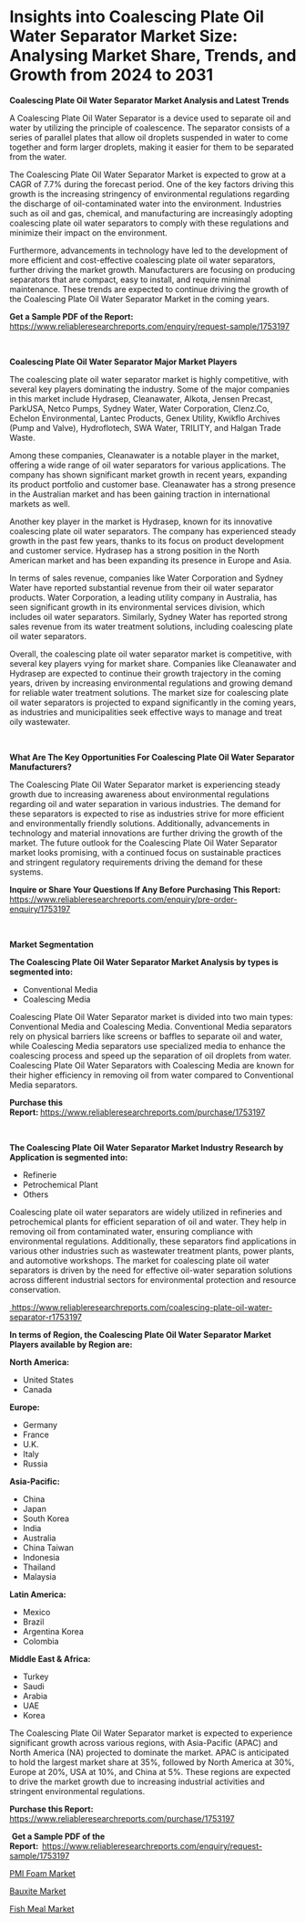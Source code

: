 <p><h1>Insights into Coalescing Plate Oil Water Separator Market Size: Analysing Market Share, Trends, and Growth from 2024 to 2031</h1></p><p><strong>Coalescing Plate Oil Water Separator Market Analysis and Latest Trends</strong></p>
<p><p>A Coalescing Plate Oil Water Separator is a device used to separate oil and water by utilizing the principle of coalescence. The separator consists of a series of parallel plates that allow oil droplets suspended in water to come together and form larger droplets, making it easier for them to be separated from the water.</p><p>The Coalescing Plate Oil Water Separator Market is expected to grow at a CAGR of 7.7% during the forecast period. One of the key factors driving this growth is the increasing stringency of environmental regulations regarding the discharge of oil-contaminated water into the environment. Industries such as oil and gas, chemical, and manufacturing are increasingly adopting coalescing plate oil water separators to comply with these regulations and minimize their impact on the environment.</p><p>Furthermore, advancements in technology have led to the development of more efficient and cost-effective coalescing plate oil water separators, further driving the market growth. Manufacturers are focusing on producing separators that are compact, easy to install, and require minimal maintenance. These trends are expected to continue driving the growth of the Coalescing Plate Oil Water Separator Market in the coming years.</p></p>
<p><strong>Get a Sample PDF of the Report:&nbsp;</strong> <a href="https://www.reliableresearchreports.com/enquiry/request-sample/1753197">https://www.reliableresearchreports.com/enquiry/request-sample/1753197</a></p>
<p>&nbsp;</p>
<p><strong>Coalescing Plate Oil Water Separator Major Market Players</strong></p>
<p><p>The coalescing plate oil water separator market is highly competitive, with several key players dominating the industry. Some of the major companies in this market include Hydrasep, Cleanawater, Alkota, Jensen Precast, ParkUSA, Netco Pumps, Sydney Water, Water Corporation, Clenz.Co, Echelon Environmental, Lantec Products, Genex Utility, Kwikflo Archives (Pump and Valve), Hydroflotech, SWA Water, TRILITY, and Halgan Trade Waste.</p><p>Among these companies, Cleanawater is a notable player in the market, offering a wide range of oil water separators for various applications. The company has shown significant market growth in recent years, expanding its product portfolio and customer base. Cleanawater has a strong presence in the Australian market and has been gaining traction in international markets as well.</p><p>Another key player in the market is Hydrasep, known for its innovative coalescing plate oil water separators. The company has experienced steady growth in the past few years, thanks to its focus on product development and customer service. Hydrasep has a strong position in the North American market and has been expanding its presence in Europe and Asia.</p><p>In terms of sales revenue, companies like Water Corporation and Sydney Water have reported substantial revenue from their oil water separator products. Water Corporation, a leading utility company in Australia, has seen significant growth in its environmental services division, which includes oil water separators. Similarly, Sydney Water has reported strong sales revenue from its water treatment solutions, including coalescing plate oil water separators.</p><p>Overall, the coalescing plate oil water separator market is competitive, with several key players vying for market share. Companies like Cleanawater and Hydrasep are expected to continue their growth trajectory in the coming years, driven by increasing environmental regulations and growing demand for reliable water treatment solutions. The market size for coalescing plate oil water separators is projected to expand significantly in the coming years, as industries and municipalities seek effective ways to manage and treat oily wastewater.</p></p>
<p>&nbsp;</p>
<p><strong>What Are The Key Opportunities For Coalescing Plate Oil Water Separator Manufacturers?</strong></p>
<p><p>The Coalescing Plate Oil Water Separator market is experiencing steady growth due to increasing awareness about environmental regulations regarding oil and water separation in various industries. The demand for these separators is expected to rise as industries strive for more efficient and environmentally friendly solutions. Additionally, advancements in technology and material innovations are further driving the growth of the market. The future outlook for the Coalescing Plate Oil Water Separator market looks promising, with a continued focus on sustainable practices and stringent regulatory requirements driving the demand for these systems.</p></p>
<p><strong>Inquire or Share Your Questions If Any Before Purchasing This Report:</strong> <a href="https://www.reliableresearchreports.com/enquiry/pre-order-enquiry/1753197">https://www.reliableresearchreports.com/enquiry/pre-order-enquiry/1753197</a></p>
<p>&nbsp;</p>
<p><strong>Market Segmentation</strong></p>
<p><strong>The Coalescing Plate Oil Water Separator Market Analysis by types is segmented into:</strong></p>
<p><ul><li>Conventional Media</li><li>Coalescing Media</li></ul></p>
<p><p>Coalescing Plate Oil Water Separator market is divided into two main types: Conventional Media and Coalescing Media. Conventional Media separators rely on physical barriers like screens or baffles to separate oil and water, while Coalescing Media separators use specialized media to enhance the coalescing process and speed up the separation of oil droplets from water. Coalescing Plate Oil Water Separators with Coalescing Media are known for their higher efficiency in removing oil from water compared to Conventional Media separators.</p></p>
<p><strong>Purchase this Report:&nbsp;</strong><a href="https://www.reliableresearchreports.com/purchase/1753197">https://www.reliableresearchreports.com/purchase/1753197</a></p>
<p>&nbsp;</p>
<p><strong>The Coalescing Plate Oil Water Separator Market Industry Research by Application is segmented into:</strong></p>
<p><ul><li>Refinerie</li><li>Petrochemical Plant</li><li>Others</li></ul></p>
<p><p>Coalescing plate oil water separators are widely utilized in refineries and petrochemical plants for efficient separation of oil and water. They help in removing oil from contaminated water, ensuring compliance with environmental regulations. Additionally, these separators find applications in various other industries such as wastewater treatment plants, power plants, and automotive workshops. The market for coalescing plate oil water separators is driven by the need for effective oil-water separation solutions across different industrial sectors for environmental protection and resource conservation.</p></p>
<p><a href="https://www.reliableresearchreports.com/coalescing-plate-oil-water-separator-r1753197">&nbsp;https://www.reliableresearchreports.com/coalescing-plate-oil-water-separator-r1753197</a></p>
<p><strong>In terms of Region, the Coalescing Plate Oil Water Separator Market Players available by Region are:</strong></p>
<p>
    <p> <strong> North America: </strong>
        <ul>
            <li>United States</li>
            <li>Canada</li>
        </ul>
        </p> 
    <p> <strong> Europe: </strong>
        <ul>
            <li>Germany</li>
            <li>France</li>
            <li>U.K.</li>
            <li>Italy</li>
            <li>Russia</li>
        </ul>
        </p> 
    <p> <strong> Asia-Pacific: </strong>
        <ul>
            <li>China</li>
            <li>Japan</li>
            <li>South Korea</li>
            <li>India</li>
            <li>Australia</li>
            <li>China Taiwan</li>
            <li>Indonesia</li>
            <li>Thailand</li>
            <li>Malaysia</li>
        </ul>
        </p> 
    <p> <strong> Latin America: </strong>
        <ul>
            <li>Mexico</li>
            <li>Brazil</li>
            <li>Argentina Korea</li>
            <li>Colombia</li>
        </ul>
        </p> 
    <p> <strong> Middle East & Africa: </strong>
        <ul>
            <li>Turkey</li>
            <li>Saudi</li>
            <li>Arabia</li>
            <li>UAE</li>
            <li>Korea</li>
        </ul>
    </p>
    </p>
<p><p>The Coalescing Plate Oil Water Separator market is expected to experience significant growth across various regions, with Asia-Pacific (APAC) and North America (NA) projected to dominate the market. APAC is anticipated to hold the largest market share at 35%, followed by North America at 30%, Europe at 20%, USA at 10%, and China at 5%. These regions are expected to drive the market growth due to increasing industrial activities and stringent environmental regulations.</p></p>
<p><strong>Purchase this Report: </strong><a href="https://www.reliableresearchreports.com/purchase/1753197">https://www.reliableresearchreports.com/purchase/1753197</a></p>
<p>&nbsp;<strong>Get a Sample PDF of the Report:&nbsp;&nbsp;</strong><a href="https://www.reliableresearchreports.com/enquiry/request-sample/1753197">https://www.reliableresearchreports.com/enquiry/request-sample/1753197</a></p>
<p><strong></strong></p>
<p><p><a href="https://www.linkedin.com/pulse/pmi-foam-market-size-global-industry-overview-segmentation-forecast-pycbe?trackingId=VufYhpPdvVuvfd9RViaYCg%3D%3D">PMI Foam Market</a></p><p><a href="https://www.linkedin.com/pulse/bauxite-market-provides-detailed-segmentation-based-type-application-vdtpe?trackingId=7p3gU90vE6%2FQWb%2FBvo%2F9fA%3D%3D">Bauxite Market</a></p><p><a href="https://www.linkedin.com/pulse/fish-meal-market-size-trends-growth-outlook-forecasted-period-xjjze?trackingId=x16e6cgCf45Gt%2Fcbaseong%3D%3D">Fish Meal Market</a></p></p>